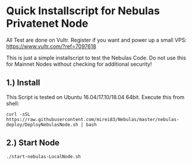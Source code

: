 Quick Installscript for Nebulas Privatenet Node
==================

All Test are done on Vultr. Register if you want and power up a small VPS: https://www.vultr.com/?ref=7097618

This is just a simple installscript to test the Nebulas Code. Do not use this for Mainnet Nodes without checking for additional security!



1.)  Install 
------------------------
This Script is tested on Ubuntu 16.04/17.10/18.04 64bit. Execute this from shell:

```shell
curl -sSL https://raw.githubusercontent.com/mirei83/Nebulas/master/nebulas-deploy/DeployNebulasNode.sh | bash
```

2.) Start Node
------------------------
```shell
./start-nebulas-LocalNode.sh
```



